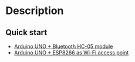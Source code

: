 # Description

## Quick start

- [Arduino UNO + Bluetooth HC-05 module](/quick_start/arduino_bluetooth/en.md)
- [Arduino UNO + ESP8266 as Wi-Fi access point](/quick_start/arduino_esp8266_wifipoint/en.md)

